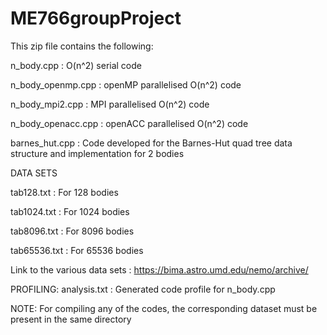 # ME766groupProject
This zip file contains the following:

n_body.cpp : O(n^2) serial code

n_body_openmp.cpp : openMP parallelised O(n^2) code

n_body_mpi2.cpp : MPI parallelised O(n^2) code

n_body_openacc.cpp : openACC parallelised O(n^2) code

barnes_hut.cpp : Code developed for the Barnes-Hut quad tree data structure and implementation for 2 bodies


DATA SETS

tab128.txt : For 128 bodies

tab1024.txt : For 1024 bodies

tab8096.txt : For 8096 bodies

tab65536.txt : For 65536 bodies

Link to the various data sets : https://bima.astro.umd.edu/nemo/archive/

PROFILING:
analysis.txt : Generated code profile for n_body.cpp

NOTE: For compiling any of the codes, the corresponding dataset must be present in the same directory
